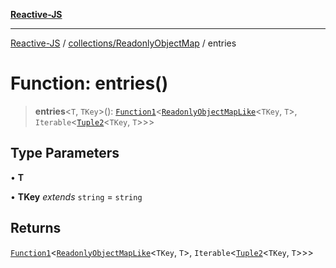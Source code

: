 [**Reactive-JS**](../../../README.md)

***

[Reactive-JS](../../../README.md) / [collections/ReadonlyObjectMap](../README.md) / entries

# Function: entries()

> **entries**\<`T`, `TKey`\>(): [`Function1`](../../../functions/type-aliases/Function1.md)\<[`ReadonlyObjectMapLike`](../../type-aliases/ReadonlyObjectMapLike.md)\<`TKey`, `T`\>, `Iterable`\<[`Tuple2`](../../../functions/type-aliases/Tuple2.md)\<`TKey`, `T`\>\>\>

## Type Parameters

• **T**

• **TKey** *extends* `string` = `string`

## Returns

[`Function1`](../../../functions/type-aliases/Function1.md)\<[`ReadonlyObjectMapLike`](../../type-aliases/ReadonlyObjectMapLike.md)\<`TKey`, `T`\>, `Iterable`\<[`Tuple2`](../../../functions/type-aliases/Tuple2.md)\<`TKey`, `T`\>\>\>
